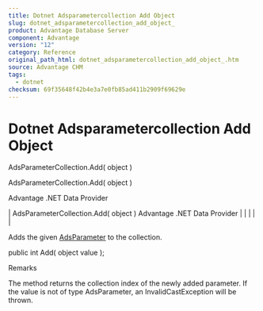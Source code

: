 ```yaml
---
title: Dotnet Adsparametercollection Add Object
slug: dotnet_adsparametercollection_add_object_
product: Advantage Database Server
component: Advantage
version: "12"
category: Reference
original_path_html: dotnet_adsparametercollection_add_object_.htm
source: Advantage CHM
tags:
  - dotnet
checksum: 69f35648f42b4e3a7e0fb85ad411b2909f69629e
---
```


# Dotnet Adsparametercollection Add Object

AdsParameterCollection.Add( object )

AdsParameterCollection.Add( object )

Advantage .NET Data Provider

| AdsParameterCollection.Add( object )  Advantage .NET Data Provider |  |  |  |  |

Adds the given [AdsParameter](dotnet_adsparameter.md) to the collection.

public int Add( object value );

Remarks

The method returns the collection index of the newly added parameter. If the value is not of type AdsParameter, an InvalidCastException will be thrown.
